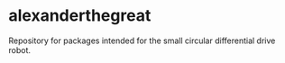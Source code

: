 # alexanderthegreat
Repository for packages intended for the small circular differential drive robot.
